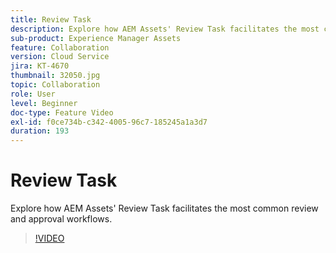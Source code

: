 ```yaml
---
title: Review Task
description: Explore how AEM Assets' Review Task facilitates the most common review and approval workflows.
sub-product: Experience Manager Assets
feature: Collaboration
version: Cloud Service
jira: KT-4670
thumbnail: 32050.jpg
topic: Collaboration
role: User
level: Beginner
doc-type: Feature Video
exl-id: f0ce734b-c342-4005-96c7-185245a1a3d7
duration: 193
---
```

# Review Task

Explore how AEM Assets' Review Task facilitates the most common review and approval workflows.

>[!VIDEO](https://video.tv.adobe.com/v/32050?quality=12&learn=on)
